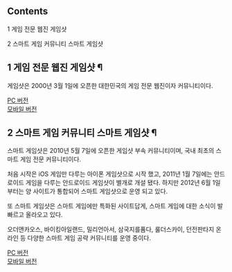 ## Contents

    

1 게임 전문 웹진 게임샷

2 스마트 게임 커뮤니티 스마트 게임샷

## 1 게임 전문 웹진 게임샷 ¶

게임샷은 2000년 3월 1일에 오픈한 대한민국의 게임 전문 웹진이자 커뮤니티이다.  

  

[PC 버전](http://www.gameshot.net/)  
[모바일 버전](http://m.gameshot.net/)

## 2 스마트 게임 커뮤니티 스마트 게임샷 ¶

스마트 게임샷은 2010년 5월 7일에 오픈한 게임샷 부속 커뮤니티이며, 국내 최초의 스마트 게임 전문 커뮤니티이다.  

  

처음 시작은 iOS 게임만 다루는 아이폰 게임샷으로 시작 했고, 2011년 1월 7일에는 안드로이드 게임을 다루는 안드로이드 게임샷이 별개로
개설 됐다. 하지만 2012년 6월 1일부터는 양 사이트가 통합되어 스마트 게임샷으로 운영 되고 있다.  

  

또 스마트 게임샷은 스마트 게임에만 특화된 사이트답게, 스마트 게임에 대한 소식이 발빠르고 올라오고 있다.  

  

오더앤카오스, 바이킹아일랜드, 밀리언아서, 삼국지를품다, 룰더스카이, 던전판타지 온라인 등 다양한 스마트 게임 공략 커뮤니티를 운영 중이다.  

  

[PC 버전](http://smart.gameshot.net/)  
[모바일 버전](http://msmart.gameshot.net/)

